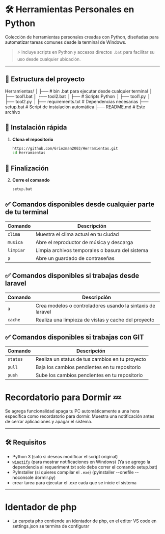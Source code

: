 # 🛠️ Herramientas Personales en Python

Colección de herramientas personales creadas con Python, diseñadas para automatizar tareas comunes desde la terminal de Windows. 

> ⚡ Incluye scripts en Python y accesos directos `.bat` para facilitar su uso desde cualquier ubicación.

---

## 📁 Estructura del proyecto

Herramientas/
│
├── # bin .bat para ejecutar desde cualquier terminal
│ ├── tool1.bat
│ ├── tool2.bat
│
├── # Scripts Python 
│ ├── tool1.py
│ ├── tool2.py
│
├── requirements.txt # Dependencias necesarias
├── setup.bat # Script de instalación automática
├── README.md # Este archivo

## 🚀 Instalación rápida

1. **Clona el repositorio**
   ```bash
   https://github.com/Griezman2003/Herramientas.git
   cd Herramientas


## 🚀 Finalización

2. **Corre el comando**
   ```bash
   setup.bat


## ✅ Comandos disponibles desde cualquier parte de tu terminal

| Comando   | Descripción                                |
|-----------|--------------------------------------------|
| `clima`   | Muestra el clima actual en tu ciudad       |
| `musica`  | Abre el reproductor de música y descarga              |
| `limpiar` | Limpia archivos temporales o basura del sistema |
| `p`  | Abre un guardado de contraseñas               |


## ✅ Comandos disponibles si trabajas desde laravel

| Comando   | Descripción                                |
|-----------|--------------------------------------------|
| `a`   | Crea modelos o controladores usando la sintaxis de laravel     |
| `cache`  | Realiza una limpieza de vistas y cache del proyecto              |


## ✅ Comandos disponibles si trabajas con GIT

| Comando   | Descripción                                |
|-----------|--------------------------------------------|
| `status`   | Realiza un status de tus cambios en tu proyecto       |
| `pull`  | Baja los cambios pendientes en tu repositorio              |
| `push`  | Sube los cambios pendientes en tu repositorio              |


# Recordatorio para Dormir 💤

Se agrega funcionalidad apaga tu PC automáticamente a una hora específica como recordatorio para dormir. Muestra una notificación antes de cerrar aplicaciones y apagar el sistema.

---

## 🛠 Requisitos

- Python 3 (solo si deseas modificar el script original)
- [`winotify`](https://pypi.org/project/winotify/) (para mostrar notificaciones en Windows) (Ya se agrego la dependencia al requeriment.txt
   solo debe correr el comando setup.bat)
- PyInstaller (si quieres compilar el `.exe`) (pyinstaller --onefile --noconsole dormir.py)
- crear tarea para ejecutar el .exe cada que se inicie el sistema 

---

# Identador de php 
- La carpeta php contiende un identador de php, en el editor VS code en settings.json se termina de configurar